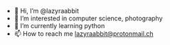 - 👋 Hi, I’m @lazyraabbit
- 👀 I’m interested in computer science, photography
- 🌱 I’m currently learning python
- 📫 How to reach me lazyraabbit@protonmail.ch

<!---
lazyraabbit/lazyraabbit is a ✨ special ✨ repository because its `README.md` (this file) appears on your GitHub profile.
You can click the Preview link to take a look at your changes.
--->
